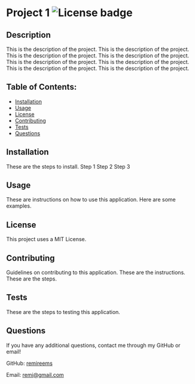 # Project 1 ![License badge](https://img.shields.io/badge/License-MIT-brightgreen)
    
## Description
This is the description of the project. This is the description of the project. This is the description of the project. This is the description of the project.
This is the description of the project. This is the description of the project. This is the description of the project. This is the description of the project.


## Table of Contents:
- [Installation](#installation)
- [Usage](#usage)
- [License](#license)
- [Contributing](#contributing)
- [Tests](#tests)
- [Questions](#questions)

## Installation
These are the steps to install.
Step 1
Step 2
Step 3


## Usage
These are instructions on how to use this application.
Here are some examples.


## License
This project uses a MIT License.

## Contributing
Guidelines on contributing to this application.
These are the instructions.
These are the steps.


## Tests
These are the steps to testing this application.


## Questions
If you have any additional questions, contact me through my GitHub or email!

GitHub: [remireems](https://github.com/remireems)

Email: remi@gmail.com

